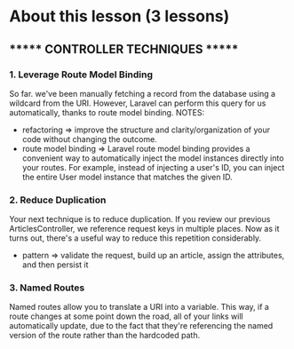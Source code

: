 # About this lesson (3 lessons)

## ***** CONTROLLER TECHNIQUES *****
### 1. Leverage Route Model Binding
So far. we've been manually fetching a record from the database using a wildcard from the URI. However, Laravel can perform this query for us automatically, thanks to route model binding.
NOTES:
- refactoring => improve the structure and clarity/organization of your code without changing the outcome.
- route model binding => Laravel route model binding provides a convenient way to automatically inject the model instances directly into your routes. For example, instead of injecting a user's ID, you can inject the entire User model instance that matches the given ID.

### 2. Reduce Duplication
Your next technique is to reduce duplication. If you review our previous ArticlesController, we reference request keys in multiple places. Now as it turns out, there's a useful way to reduce this repetition considerably.
- pattern => validate the request, build up an article, assign the attributes, and then persist it

### 3. Named Routes
Named routes allow you to translate a URI into a variable. This way, if a route changes at some point down the road, all of your links will automatically update, due to the fact that they're referencing the named version of the route rather than the hardcoded path.



